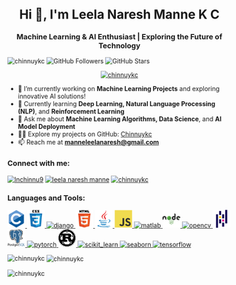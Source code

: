 <h1 align="center">Hi 👋, I'm Leela Naresh Manne K C</h1>
<h3 align="center">Machine Learning & AI Enthusiast | Exploring the Future of Technology</h3>

<p align="left">
  <img src="https://komarev.com/ghpvc/?username=chinnuykc&label=Profile%20views&color=0e75b6&style=flat" alt="chinnuykc" />
  <img src="https://img.shields.io/github/followers/chinnuykc?label=Followers&style=social" alt="GitHub Followers" />
  <img src="https://img.shields.io/github/stars/chinnuykc?label=Stars&style=social" alt="GitHub Stars" />
</p>

<p align="center">
  <a href="https://github.com/ryo-ma/github-profile-trophy"><img src="https://github-profile-trophy.vercel.app/?username=chinnuykc&theme=onestar&no-frame=true&row=1" alt="chinnuykc" /></a>
</p>

- 🔭 I’m currently working on **Machine Learning Projects** and exploring innovative AI solutions!  
- 🌱 Currently learning **Deep Learning, Natural Language Processing (NLP)**, and **Reinforcement Learning**  
- 💬 Ask me about **Machine Learning Algorithms, Data Science**, and **AI Model Deployment**  
- 👨‍💻 Explore my projects on GitHub: [Chinnuykc](https://github.com/chinnuykc)  
- 📫 Reach me at **manneleelanaresh@gmail.com**

<h3 align="left">Connect with me:</h3>
<p align="left">
<a href="https://twitter.com/lnchinnu9" target="blank"><img align="center" src="https://raw.githubusercontent.com/rahuldkjain/github-profile-readme-generator/master/src/images/icons/Social/twitter.svg" alt="lnchinnu9" height="30" width="40" /></a>
<a href="https://linkedin.com/in/leela naresh manne" target="blank"><img align="center" src="https://raw.githubusercontent.com/rahuldkjain/github-profile-readme-generator/master/src/images/icons/Social/linked-in-alt.svg" alt="leela naresh manne" height="30" width="40" /></a>
<a href="https://instagram.com/chinnuykc" target="blank"><img align="center" src="https://raw.githubusercontent.com/rahuldkjain/github-profile-readme-generator/master/src/images/icons/Social/instagram.svg" alt="chinnuykc" height="30" width="40" /></a>
</p>

<h3 align="left">Languages and Tools:</h3>
<p align="left"> <a href="https://www.cprogramming.com/" target="_blank" rel="noreferrer"> <img src="https://raw.githubusercontent.com/devicons/devicon/master/icons/c/c-original.svg" alt="c" width="40" height="40"/> </a> <a href="https://www.w3schools.com/css/" target="_blank" rel="noreferrer"> <img src="https://raw.githubusercontent.com/devicons/devicon/master/icons/css3/css3-original-wordmark.svg" alt="css3" width="40" height="40"/> </a> <a href="https://www.djangoproject.com/" target="_blank" rel="noreferrer"> <img src="https://cdn.worldvectorlogo.com/logos/django.svg" alt="django" width="40" height="40"/> </a> <a href="https://www.w3.org/html/" target="_blank" rel="noreferrer"> <img src="https://raw.githubusercontent.com/devicons/devicon/master/icons/html5/html5-original-wordmark.svg" alt="html5" width="40" height="40"/> </a> <a href="https://www.java.com" target="_blank" rel="noreferrer"> <img src="https://raw.githubusercontent.com/devicons/devicon/master/icons/java/java-original.svg" alt="java" width="40" height="40"/> </a> <a href="https://developer.mozilla.org/en-US/docs/Web/JavaScript" target="_blank" rel="noreferrer"> <img src="https://raw.githubusercontent.com/devicons/devicon/master/icons/javascript/javascript-original.svg" alt="javascript" width="40" height="40"/> </a> <a href="https://www.mathworks.com/" target="_blank" rel="noreferrer"> <img src="https://upload.wikimedia.org/wikipedia/commons/2/21/Matlab_Logo.png" alt="matlab" width="40" height="40"/> </a> <a href="https://nodejs.org" target="_blank" rel="noreferrer"> <img src="https://raw.githubusercontent.com/devicons/devicon/master/icons/nodejs/nodejs-original-wordmark.svg" alt="nodejs" width="40" height="40"/> </a> <a href="https://opencv.org/" target="_blank" rel="noreferrer"> <img src="https://www.vectorlogo.zone/logos/opencv/opencv-icon.svg" alt="opencv" width="40" height="40"/> </a> <a href="https://pandas.pydata.org/" target="_blank" rel="noreferrer"> <img src="https://raw.githubusercontent.com/devicons/devicon/2ae2a900d2f041da66e950e4d48052658d850630/icons/pandas/pandas-original.svg" alt="pandas" width="40" height="40"/> </a> <a href="https://www.postgresql.org" target="_blank" rel="noreferrer"> <img src="https://raw.githubusercontent.com/devicons/devicon/master/icons/postgresql/postgresql-original-wordmark.svg" alt="postgresql" width="40" height="40"/> </a> <a href="https://pytorch.org/" target="_blank" rel="noreferrer"> <img src="https://www.vectorlogo.zone/logos/pytorch/pytorch-icon.svg" alt="pytorch" width="40" height="40"/> </a> <a href="https://www.rust-lang.org" target="_blank" rel="noreferrer"> <img src="https://raw.githubusercontent.com/devicons/devicon/master/icons/rust/rust-plain.svg" alt="rust" width="40" height="40"/> </a> <a href="https://scikit-learn.org/" target="_blank" rel="noreferrer"> <img src="https://upload.wikimedia.org/wikipedia/commons/0/05/Scikit_learn_logo_small.svg" alt="scikit_learn" width="40" height="40"/> </a> <a href="https://seaborn.pydata.org/" target="_blank" rel="noreferrer"> <img src="https://seaborn.pydata.org/_images/logo-mark-lightbg.svg" alt="seaborn" width="40" height="40"/> </a> <a href="https://www.tensorflow.org" target="_blank" rel="noreferrer"> <img src="https://www.vectorlogo.zone/logos/tensorflow/tensorflow-icon.svg" alt="tensorflow" width="40" height="40"/> </a> </p>

<p><img align="left" src="https://github-readme-stats.vercel.app/api/top-langs?username=chinnuykc&show_icons=true&locale=en&layout=compact" alt="chinnuykc" /></p>

<p>&nbsp;<img align="center" src="https://github-readme-stats.vercel.app/api?username=chinnuykc&show_icons=true&locale=en" alt="chinnuykc" /></p>

<p><img align="center" src="https://github-readme-streak-stats.herokuapp.com/?user=chinnuykc&" alt="chinnuykc" /></p>


